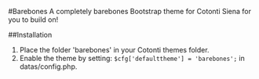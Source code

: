 #Barebones
A completely barebones Bootstrap theme for Cotonti Siena for you to build on!

##Installation
1. Place the folder 'barebones' in your Cotonti themes folder.
2. Enable the theme by setting: `$cfg['defaulttheme'] = 'barebones';` in datas/config.php.